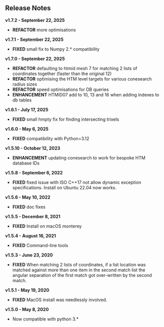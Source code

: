 
## Release Notes

**v1.7.2 - September 22, 2025**

* **REFACTOR** more optimisations

**v1.7.1 - September 22, 2025**

* **FIXED** small fix to Numpy 2.* compatibility

**v1.7.0 - September 22, 2025**

* **REFACTOR** defaulting to htmid mesh 7 for matching 2 lists of coordinates together (faster than the original 12)
* **REFACTOR** optimising the HTM level targets for various conesearch radius sizes
* **REFACTOR** speed optimisations for DB queries
* **ENHANCEMENT** HTMID07 add to 10, 13 and 16 when adding indexes to db tables

**v1.6.1 - July 17, 2025**

* **FIXED** small hmpty fix for finding intersecting trixels 

**v1.6.0 - May 6, 2025**

* **FIXED** compatibility with Python=3.12

**v1.5.10 - October 12, 2023**

* **ENHANCEMENT** updating conesearch to work for bespoke HTM database IDs

**v1.5.8 - September 6, 2022**

* **FIXED** fixed issue with ISO C++17 not allow dynamic exception specifications. Install on Ubuntu 22.04 now works.

**v1.5.6 - May 10, 2022**

* **FIXED** doc fixes

**v1.5.5 - December 8, 2021**

* **FIXED** Install on macOS monterey

**v1.5.4 - August 16, 2021**

* **FIXED** Command-line tools

**v1.5.3 - June 23, 2020**

* **FIXED** When matching 2 lists of coordinates, if a list location was matched against more than one item in the second match list the angular separation of the first match got over-written by the second match.

**v1.5.1 - May 19, 2020**

* **FIXED** MacOS install was needlessly involved.

**v1.5.0 - May 8, 2020**


* Now compatible with python 3.\*
